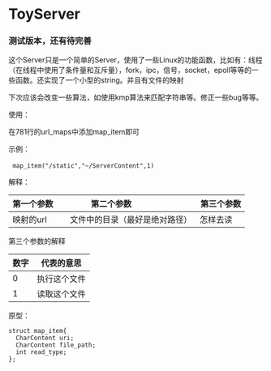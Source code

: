 # ToyServer
### 测试版本，还有待完善
这个Server只是一个简单的Server，使用了一些Linux的功能函数，比如有：线程（在线程中使用了条件量和互斥量），fork，ipc，信号，socket，epoll等等的一些函数。还实现了一个小型的string。并且有文件的映射

下次应该会改变一些算法，如使用kmp算法来匹配字符串等。修正一些bug等等。

使用：

在781行的url_maps中添加map_item即可

示例：

&nbsp;&nbsp;`map_item("/static","~/ServerContent",1)`

解释：

| 第一个参数     | 第二个参数                   | 第三个参数  |
| ------------- |:---------------------------:| ----------:|
| 映射的url     | 文件中的目录（最好是绝对路径） | 怎样去读    |

第三个参数的解释

|数字|代表的意思  |
|----|-----------|
|0   |执行这个文件|
|1   |读取这个文件|

原型：

    struct map_item{
      CharContent uri;
      CharContent file_path;
      int read_type; 
    };
